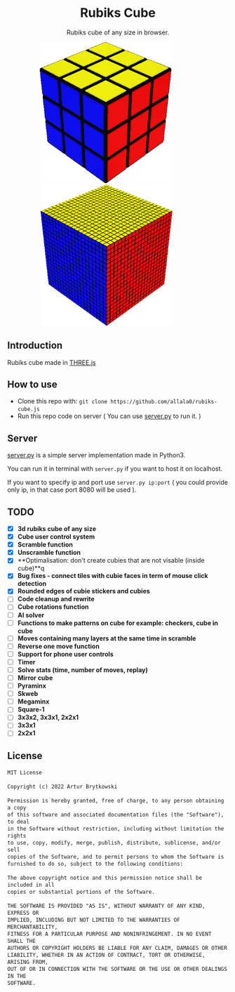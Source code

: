 <h1 align="center">Rubiks Cube</h1>
<p align="center">Rubiks cube of any size in browser.</p>
<p align="center">
    <span>&nbsp;&nbsp;&nbsp;&nbsp;&nbsp;&nbsp;&nbsp;&nbsp;&nbsp;&nbsp;&nbsp;&nbsp;&nbsp;<img src="img/cube.png" width=300/>&nbsp;&nbsp;&nbsp;&nbsp;&nbsp;&nbsp;&nbsp;&nbsp;&nbsp;&nbsp;&nbsp;&nbsp;&nbsp;</span>
    <span>&nbsp;&nbsp;&nbsp;&nbsp;&nbsp;&nbsp;&nbsp;&nbsp;&nbsp;&nbsp;&nbsp;&nbsp;&nbsp;<img src="img/cube2.png" width=300/>&nbsp;&nbsp;&nbsp;&nbsp;&nbsp;&nbsp;&nbsp;&nbsp;&nbsp;&nbsp;&nbsp;&nbsp;&nbsp;</span>
</p>

## Introduction

Rubiks cube made in <a href='https://threejs.org/'>THREE.js</a>

## How to use

- Clone this repo with:  ```git clone https://github.com/allala0/rubiks-cube.js``` 
- Run this repo code on server ( You can use <a href='server.py'>server.py</a> to run it. )

## Server

<a href='server.py'>server.py</a> is a simple server implementation made in Python3. 

You can run it in terminal with ```server.py``` if you want to host it on localhost.

If you want to specify ip and port use ```server.py ip:port``` ( you could provide only ip, in that case port 8080 will be used ).

## TODO

- [x] **3d rubiks cube of any size**
- [x] **Cube user control system**
- [x] **Scramble function**
- [x] **Unscramble function**
- [x] **Optimalisation: don't create cubies that are not visable (inside cube)**q
- [x] **Bug fixes - connect tiles with cubie faces in term of mouse click detection**
- [x] **Rounded edges of cubie stickers and cubies**
- [ ] **Code cleanup and rewrite**
- [ ] **Cube rotations function**
- [ ] **AI solver**
- [ ] **Functions to make patterns on cube for example: checkers, cube in cube**
- [ ] **Moves containing many layers at the same time in scramble**
- [ ] **Reverse one move function**
- [ ] **Support for phone user controls**
- [ ] **Timer**
- [ ] **Solve stats (time, number of moves, replay)**
- [ ] **Mirror cube**
- [ ] **Pyraminx**
- [ ] **Skweb**
- [ ] **Megaminx**
- [ ] **Square-1**
- [ ] **3x3x2, 3x3x1, 2x2x1**
- [ ] **3x3x1**
- [ ] **2x2x1**

## License

```
MIT License

Copyright (c) 2022 Artur Brytkowski

Permission is hereby granted, free of charge, to any person obtaining a copy
of this software and associated documentation files (the "Software"), to deal
in the Software without restriction, including without limitation the rights
to use, copy, modify, merge, publish, distribute, sublicense, and/or sell
copies of the Software, and to permit persons to whom the Software is
furnished to do so, subject to the following conditions:

The above copyright notice and this permission notice shall be included in all
copies or substantial portions of the Software.

THE SOFTWARE IS PROVIDED "AS IS", WITHOUT WARRANTY OF ANY KIND, EXPRESS OR
IMPLIED, INCLUDING BUT NOT LIMITED TO THE WARRANTIES OF MERCHANTABILITY,
FITNESS FOR A PARTICULAR PURPOSE AND NONINFRINGEMENT. IN NO EVENT SHALL THE
AUTHORS OR COPYRIGHT HOLDERS BE LIABLE FOR ANY CLAIM, DAMAGES OR OTHER
LIABILITY, WHETHER IN AN ACTION OF CONTRACT, TORT OR OTHERWISE, ARISING FROM,
OUT OF OR IN CONNECTION WITH THE SOFTWARE OR THE USE OR OTHER DEALINGS IN THE
SOFTWARE.
```